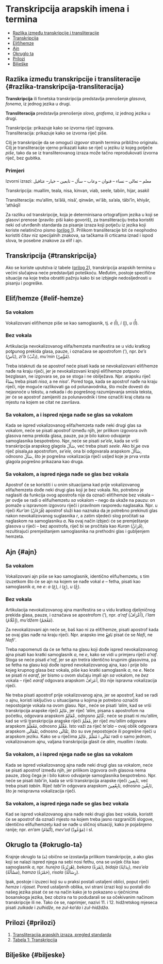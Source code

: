 # Transkripcija arapskih imena i termina

* [Razlika između transkripcije i transliteracije](transkripcija-arapskih-imena-i-termina.md#razlika-transkripcija-transliteracija)  
* [Transkripcija](transkripcija-arapskih-imena-i-termina.md#transkripcija)  
* [Elif/hemze](transkripcija-arapskih-imena-i-termina.md#elif-hemze)  
* [Ajn](transkripcija-arapskih-imena-i-termina.md#ajn)  
* [Okruglo ta](transkripcija-arapskih-imena-i-termina.md#okruglo-ta)  
* [Prilozi](transkripcija-arapskih-imena-i-termina.md#prilozi)  
* [Bilješke](transkripcija-arapskih-imena-i-termina.md#biljeske)

## Razlika između transkripcije i transliteracije {#razlika-transkripcija-transliteracija}

**Transkripcija** ili fonetska transkripcija predstavlja prenošenje _glasova_, _fonema_, iz jednog jezika u drugi.

**Transliteracija** predstavlja prenošenje _slova_, _grafema_, iz jednog jezika u drugi.

Transkripcija: prikazuje kako se izvorna riječ izgovara.  
Transliteracija: prikazuje kako se izvorna riječ piše.

Cilj je transkripcije da se omogući _izgovor_ stranih termina približno originalu.  
Cilj je transliteracije vjerno prikazati kako se riječ u jeziku iz kojeg potječe _piše_, tako da se iz transliterovanog izraza može tačno reprodukovati izvorna riječ, bez gubitka.

### Primjeri

Izvorni izrazi: معلم – تعالى – نساء – قنوان – وعاب – سأل – تابعين – خيار– عثاقيل

Transkripcija: muallim, teala, nisa, kinvan, viab, seele, tabiin, hijar, asakil

Transliteracija: mu‘allim, ta‘ālā, nisā’, qinwān, wi‘āb, sa’ala, tābi‘īn, khiyār, ‘athāqīl

Za razliku od transkripcije, koja je determinisana ortografijom jezika u koji se glasovi prenose \(pravilo: piši kako govoriš\), za transliteraciju treba koristiti neki od utvrđenih standarda za pisanje izraza koji potječu iz jezika koji koriste nelatinično pismo \([prilog 1](https://drive.google.com/open?id=0B0PIwWDfm0ITaVhubGtpR0ZNaUU)\). Prilikom transliteracije bit će neophodno koristiti čitav niz specijalnih znakova, sa tačkama ili crticama iznad i ispod slova, te posebne znakove za elif i ajn.

## Transkripcija {#transkripcija}

Ako se koriste uputstva iz tabele \([prilog 2](https://drive.google.com/open?id=0B0PIwWDfm0ITTUNhRWtOZ1Rmemc)\), transkripcija arapskih termina u većini slučajeva neće predstavljati poteškoću. Međutim, postoje specifične situacije na koje treba obratiti pažnju kako bi se izbjegle nedosljednosti u pisanju i pogreške.

## Elif/hemze {#elif-hemze}

### Sa vokalom

Vokalizovani elif/hemze piše se kao samoglasnik, tj. _e_ \(أَ\), _i_ \(إِ\), _u_ \(أُ\).

### Bez vokala

Artikulacija nevokalizovanog elifa/hemzeta manifestira se u vidu kratkog potpunog prekida glasa, pauze, i označava se apostrofom \(’\), npr. _be’s_ \(بَأْسٌ\), _zi’b_ \(ذِئْبٌ\), _mu’min_ \(مُؤْمِنٌ\).

Treba istaknuti da se apostrof neće pisati kada se nevokalizovani elif/hemze nađe na kraju riječi, jer je nevokalizovani krajnji elif/hemze potpuno bezglasan, ne izgovara se, pa se stoga i ne obilježava. Npr. arapsku riječ نِسَاءٌ treba pisati _nisa_, a ne _nisa’_. Pored toga, kada se apostrof nađe na kraju riječi, nije moguće razlikovati ga od polunavodnika, što može dovesti do nejasnoće u tekstu, a nekada i do pogrešnog razumijevanja smisla teksta, jer će se apostrof zamijeniti za polunavodnik i time označiti kraj citata na mjestu na kojem se citat ne završava.

### Sa vokalom, a i ispred njega nađe se glas sa vokalom

Kada se ispred vokalizovanog elifa/hemzeta nađe neki drugi glas sa vokalom, neće se pisati apostrof između njih, jer prilikom izgovora ovih glasova nema prekida glasa, pauze, pa je bilo kakvo odvajanje samoglasnika bespotrebno. Npr. neće se pisati _se’ele_, kada se vrši transkripcija arapskog glagola سَأَلَ, već treba pisati _seele_. Ako bi se ova riječ pisala sa apostrofom, _se’ele,_ ona bi odgovarala arapskom سَأْأَلَ, odnosno سَأَّلَ, što je pogrešna vokalizacija riječi usljed koje je prva vrsta glagola pogrešno prikazana kao druga.

### Sa vokalom, a ispred njega nađe se glas bez vokala

Apostrof će se koristiti i u onim situacijama kad prije vokalizovanog elifa/hemzeta dođe neki drugi glas koji je bez vokala. No, potrebno je naglasiti da funkcija ovog apostrofa nije da označi elif/hemze bez vokala – jer ovdje se radi o elifu/hemzetu _sa_ vokalom – nego da ukaže na pauzu: on pomaže u ispravnom izgovoru riječi i pravilnom rasporedu naglasaka. Npr. u riječi _Kur’an_ \(قُرْءَانٌ\) apostrof služi kao naznaka da je potrebno prekinuti glas nakon nevokalizovanog suglasnika _r_, a zatim sljedeći slog pročitati sa naglaskom na samoglasniku _a_. Na ovaj način izbjeći će se premještanje glasova u riječi – bez apostrofa, riječ bi se pročitala kao _Kuran_ \(قُرَانٌ\), rezultirajući premještanjem samoglasnika na prethodni glas i gubljenjem hemzeta.

## Ajn {#ajn}

### Sa vokalom

Vokalizovani ajn piše se kao samoglasnik, identično elifu/hemzetu, s tim izuzetkom što će se ajn na kojem se nađe vokal _e_ – fetha, pisati kao samoglasnik _a_, ne _e_: _a_ \(عَ\), _i_ \(عِ\), _u_ \(عُ\).

### Bez vokala

Artikulacija nevokalizovanog ajna manifestira se u vidu kratkog djelimičnog prekida glasa, pauze, i označava se apostrofom \(’\), npr. _a’raf_ \(أَعْرَافُ\), _i’lam_ \(إِعْلَامٌ\), _mu’džem_ \(مُعْجَمٌ\).

Za nevokalizovani ajn neće se, baš kao ni za elif/hemze, pisati apostrof kada se ovaj glas nađe na kraju riječi. Npr. arapsko ime نَافِعُ pisat će se _Nafi_, ne _Nafi’_.

Treba napomenuti da će se fetha na glasu koji dođe ispred nevokalizovanog ajna pisati kao kratki samoglasnik _a_, ne _e_, kako se vidi u primjeru riječi _a’raf_. Stoga se neće pisati _e’raf_, jer se ajn tretira identično krupnim glasovima, pa se fetha na glasu koji dođe ispred nevokalizovanog ajna, kao i prije bilo kojeg krupnog glasa bez vokala, piše kao kratki samoglasnik _a_, ne _e_. Neće se pisati ni _earaf_, jer bismo u ovom slučaju imali ajn _sa_ vokalom, ne _bez_ vokala – riječ _earaf_ odgovara arapskom أَعَرَافُ, što nije ispravna vokalizacija riječi.

Ne treba pisati apostrof prije vokalizovanog ajna, jer se apostrof, kad se radi o ajnu, koristi isključivo u situacijama u kojima je potrebno označiti nepostojanje vokala na ovom glasu. Npr., neće se pisati _’alim_, kad se vrši transkripcija arapske riječi عَالِمٌ, jer riječ _’alim,_ pisana s apostrofom na početku, odgovara arapskom عْعَالِمٌ, odnosno عَّالِمٌ; neće se pisati ni _mu’allim,_ kad se vrši transkripcija arapske riječi مُعَلِّمٌ, jer riječ _mu’allim_ odgovara arapskom مُعْعَلِّمٌ, odnosno مُعَّلِّمٌ. Isto važi za riječ _te’ala_ – ovaj oblik odgovara arapskom تَعْعَالَى, odnosno تَعَّالَى, što su sve nepostojeće ili pogrešne riječi u arapskom jeziku. Kako se u riječima مُعَلِّمٌ ,عَالِمٌ i تَعَالَى radi o samo jednom, vokalizovanom ajnu, valjana transkripcija glasit će _alim, muallim_ i _teala_.

### Sa vokalom, a i ispred njega nađe se glas sa vokalom

Kada se ispred vokalizovanog ajna nađe neki drugi glas sa vokalom, neće se pisati apostrof između njih, jer prilikom izgovora ovih glasova nema pauze, zbog čega je i bilo kakvo odvajanje samoglasnika bespotrebno. Npr. neće se pisati _tabi’in_, kada se vrši transkripcija arapske riječi تَابِعِينَ, već treba pisati _tabiin_. Riječ _tabi’in_ odgovara arapskom تَابِعْعِينَ, odnosno تَابِعِّينَ, što je neispravna vokalizacija riječi.

### Sa vokalom, a ispred njega nađe se glas bez vokala

Kad se ispred vokalizovanog ajna nađe neki drugi glas bez vokala, koristit će se apostrof da označi mjesto na kojem treba jasno razgraničiti slogove, identično elifu/hemzetu kad se nađe u sličnoj situaciji, kako je pojašnjeno ranije; npr. _en’am_ \(أَنْعَامُ\), _mev’ud_ \(مَوْعُودٌ\) i sl.

## Okruglo ta {#okruglo-ta}

Krajnje okruglo ta \(ة\) obično se izostavlja prilikom transkripcije, a ako glas koji se nalazi ispred njega na sebi nosi fethu, ona se uvijek čita kao samoglasnik _a_, npr. _hurejra_ \(هُرَيْرَةٌ\), _bekara_ \(بَقَرَةٌ\), _bidaja_ \(بِدَايَةٌ\), _mes’ela_ \(مَسْأَلَةٌ\), _hamza_ \(حَمْزَةُ\), _risala_ \(رِسَالَةٌ\).

Ipak, postoje i izuzeci koji su u praksi postali ustaljeni oblici, poput riječi _hemze_ i _rijaset_. Pored ustaljenih oblika, svi strani izrazi koji su postali dio našeg jezika pisat će se na način kako je to pokazano u rječnicima bosanskoga jezika, bez obzira na to podudarali se sa očekivanim načinom transkripcije ili ne. Tako će se, naprimjer, nazivi 11. i 12. hidžretskog mjeseca pisati _zulkade_ i _zulhidže_, ne _zul-ka’da_ i _zul-hidždža_.

## Prilozi {#prilozi}

1. [Transliteracija arapskih izraza, pregled standarda](https://drive.google.com/open?id=0B0PIwWDfm0ITaVhubGtpR0ZNaUU)  
2. [Tabela 1: Transkripcija](https://drive.google.com/open?id=0B0PIwWDfm0ITTUNhRWtOZ1Rmemc)

## Bilješke {#biljeske}

